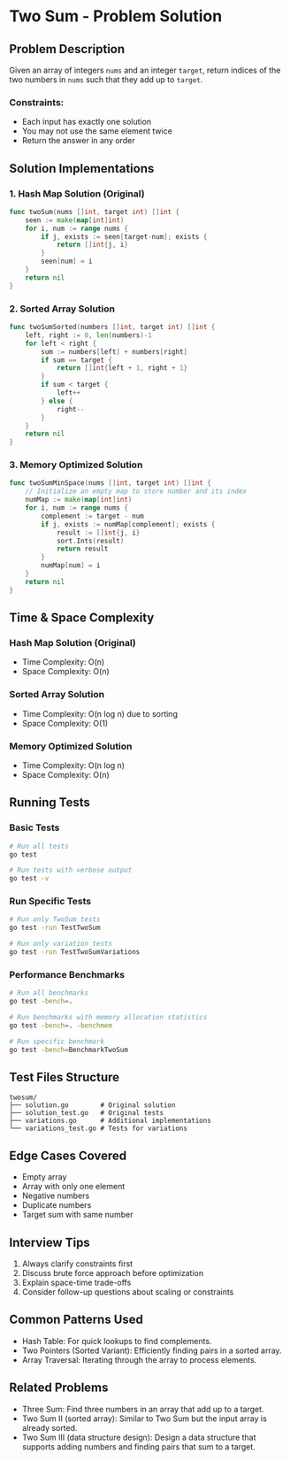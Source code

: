 # Two Sum - Problem Solution

## Problem Description

Given an array of integers `nums` and an integer `target`, return indices of the two numbers in `nums` such that they add up to `target`.

### Constraints:

- Each input has exactly one solution
- You may not use the same element twice
- Return the answer in any order

## Solution Implementations

### 1. Hash Map Solution (Original)

```go
func twoSum(nums []int, target int) []int {
    seen := make(map[int]int)
    for i, num := range nums {
        if j, exists := seen[target-num]; exists {
            return []int{j, i}
        }
        seen[num] = i
    }
    return nil
}
```

### 2. Sorted Array Solution

```go
func twoSumSorted(numbers []int, target int) []int {
    left, right := 0, len(numbers)-1
    for left < right {
        sum := numbers[left] + numbers[right]
        if sum == target {
            return []int{left + 1, right + 1}
        }
        if sum < target {
            left++
        } else {
            right--
        }
    }
    return nil
}
```

### 3. Memory Optimized Solution

```go
func twoSumMinSpace(nums []int, target int) []int {
    // Initialize an empty map to store number and its index
    numMap := make(map[int]int)
    for i, num := range nums {
        complement := target - num
        if j, exists := numMap[complement]; exists {
            result := []int{j, i}
            sort.Ints(result)
            return result
        }
        numMap[num] = i
    }
    return nil
}
```

## Time & Space Complexity

### Hash Map Solution (Original)

- Time Complexity: O(n)
- Space Complexity: O(n)

### Sorted Array Solution

- Time Complexity: O(n log n) due to sorting
- Space Complexity: O(1)

### Memory Optimized Solution

- Time Complexity: O(n log n)
- Space Complexity: O(n)

## Running Tests

### Basic Tests

```bash
# Run all tests
go test

# Run tests with verbose output
go test -v
```

### Run Specific Tests

```bash
# Run only TwoSum tests
go test -run TestTwoSum

# Run only variation tests
go test -run TestTwoSumVariations
```

### Performance Benchmarks

```bash
# Run all benchmarks
go test -bench=.

# Run benchmarks with memory allocation statistics
go test -bench=. -benchmem

# Run specific benchmark
go test -bench=BenchmarkTwoSum
```

## Test Files Structure

```
twosum/
├── solution.go        # Original solution
├── solution_test.go   # Original tests
├── variations.go      # Additional implementations
└── variations_test.go # Tests for variations
```

## Edge Cases Covered

- Empty array
- Array with only one element
- Negative numbers
- Duplicate numbers
- Target sum with same number

## Interview Tips

1. Always clarify constraints first
2. Discuss brute force approach before optimization
3. Explain space-time trade-offs
4. Consider follow-up questions about scaling or constraints

## Common Patterns Used

- Hash Table: For quick lookups to find complements.
- Two Pointers (Sorted Variant): Efficiently finding pairs in a sorted array.
- Array Traversal: Iterating through the array to process elements.

## Related Problems

- Three Sum: Find three numbers in an array that add up to a target.
- Two Sum II (sorted array): Similar to Two Sum but the input array is already sorted.
- Two Sum III (data structure design): Design a data structure that supports adding numbers and finding pairs that sum to a target.
